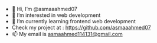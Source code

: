 - 👋 Hi, I’m @asmaaahmed07
- 👀 I’m interested in web development
- 🌱 I’m currently learning frontend web development
- Check my project at : https://github.com/asmaaahmed07
- 📫 My email is asmaahmed114131@gmail.com 

<!---
asmaaahmed07/asmaaahmed07 is a ✨ special ✨ repository because its `README.md` (this file) appears on your GitHub profile.
You can click the Preview link to take a look at your changes.
--->
